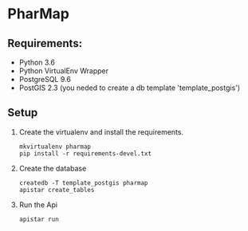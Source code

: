 # PharMap


## Requirements:

- Python 3.6
- Python VirtualEnv Wrapper
- PostgreSQL 9.6
- PostGIS 2.3 (you neded to create a db template 'template_postgis')


## Setup

1. Create the virtualenv and install the requirements.
    ```
    mkvirtualenv pharmap
    pip install -r requirements-devel.txt
    ```
2. Create the database
    ```
    createdb -T template_postgis pharmap
    apistar create_tables
    ```
3. Run the Api
    ```
    apistar run
    ```

